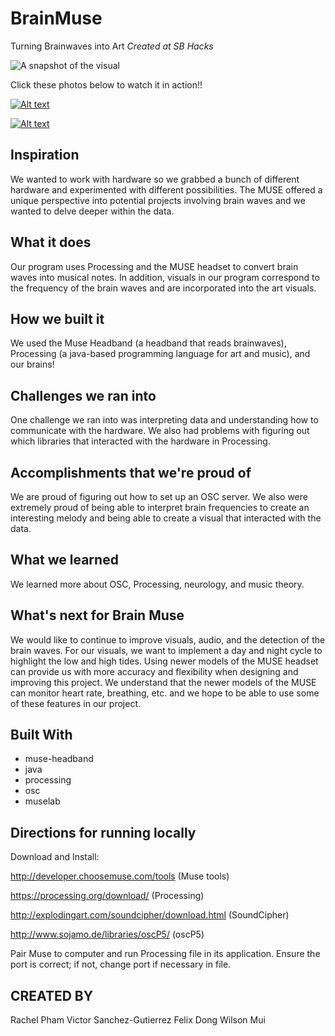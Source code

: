 # BrainMuse
Turning Brainwaves into Art
*Created at SB Hacks*

![A snapshot of the visual](https://challengepost-s3-challengepost.netdna-ssl.com/photos/production/software_photos/000/739/849/datas/gallery.jpg)


Click these photos below to watch it in action!!

[![Alt text](https://img.youtube.com/vi/FE_yc1LtAfE/0.jpg)](https://www.youtube.com/watch?v=FE_yc1LtAfE)

[![Alt text](https://img.youtube.com/vi/FvNQGaqbYgw/0.jpg)](https://www.youtube.com/watch?v=FvNQGaqbYgw)

 ## Inspiration
We wanted to work with hardware so we grabbed a bunch of different hardware and experimented with different possibilities. The MUSE offered a unique perspective into potential projects involving brain waves and we wanted to delve deeper within the data.

## What it does
Our program uses Processing and the MUSE headset to convert brain waves into musical notes. In addition, visuals in our program correspond to the frequency of the brain waves and are incorporated into the art visuals.

## How we built it
We used the Muse Headband (a headband that reads brainwaves), Processing (a java-based programming language for art and music), and  our brains!

## Challenges we ran into
One challenge we ran into was interpreting data and understanding how to communicate with the hardware. We also had problems with figuring out which libraries that interacted with the hardware in Processing.

## Accomplishments that we're proud of
We are proud of figuring out how to set up an OSC server. We also were extremely proud of being able to interpret brain frequencies to create an interesting melody and being able to create a visual that interacted with the data.

## What we learned
We learned more about OSC, Processing, neurology, and music theory.

## What's next for Brain Muse
We would like to continue to improve visuals, audio, and the detection of the brain waves. For our visuals, we want to implement a day and night cycle to highlight the low and high tides. Using newer models of the MUSE headset can provide us with more accuracy and flexibility when designing and improving this project. We understand that the newer models of the MUSE can monitor heart rate, breathing, etc. and we hope to be able to use some of these features in our project.

## Built With
* muse-headband
* java
* processing
* osc
* muselab

## Directions for running locally

Download and Install:

http://developer.choosemuse.com/tools (Muse tools)

https://processing.org/download/ (Processing)

http://explodingart.com/soundcipher/download.html (SoundCipher)

http://www.sojamo.de/libraries/oscP5/ (oscP5)

Pair Muse to computer and run Processing file in its application. Ensure the port is correct; if not, change port if necessary in file. 

## CREATED BY
Rachel Pham
Victor Sanchez-Gutierrez
Felix Dong
Wilson Mui   
